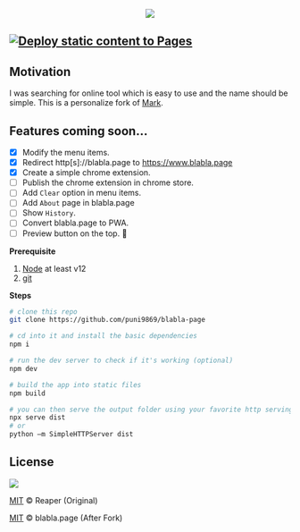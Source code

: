 <p align="center">
  <img src="https://github.com/puni9869/blabla-page/assets/80308335/198f1743-cb39-4e3b-9308-d1945ff6b7f8"/>
</p>

[![Deploy static content to Pages](https://github.com/puni9869/blabla-page/actions/workflows/static.yml/badge.svg)](https://github.com/puni9869/blabla-page/actions/workflows/static.yml)
---

## Motivation
I was searching for online tool which is easy to use and the name should be simple. This is a personalize fork of [Mark](https://github.com/barelyhuman/mark).

## Features coming soon...

- [x] Modify the menu items.
- [x] Redirect http[s]://blabla.page to https://www.blabla.page
- [x] Create a simple chrome extension.
- [ ] Publish the chrome extension in chrome store.
- [ ] Add `Clear` option in menu items.
- [ ] Add `About` page in blabla.page
- [ ] Show `History`.
- [ ] Convert blabla.page to PWA.
- [ ] Preview button on the top. 🥉

**Prerequisite**
1. [Node](https://nodejs.org/en/) at least v12 
2. [git](https://git-scm.com/)

**Steps**
```sh
# clone this repo 
git clone https://github.com/puni9869/blabla-page

# cd into it and install the basic dependencies
npm i 

# run the dev server to check if it's working (optional)
npm dev 

# build the app into static files 
npm build

# you can then serve the output folder using your favorite http serving solution 
npx serve dist
# or 
python –m SimpleHTTPServer dist
```

## License
[![](https://img.shields.io/badge/license-mit-black?style=for-the-badge)](LICENSE)

[MIT](LICENSE) &copy; Reaper (Original)

[MIT](LICENSE) &copy; blabla.page (After Fork)
